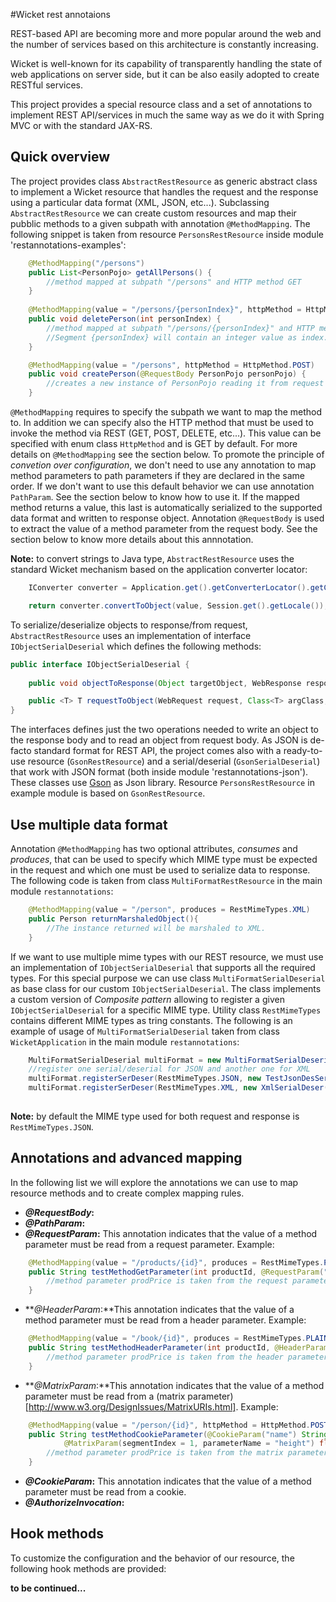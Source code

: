 #Wicket rest annotaions

REST-based API are becoming more and more popular around the web and the number of services based on this architecture is constantly increasing.

Wicket is well-known for its capability of transparently handling the state of web applications on server side, but it can be also easily adopted to create RESTful services.

This project provides a special resource class and a set of annotations to implement REST API/services in much the same way as we do it with Spring MVC or with the standard JAX-RS.

Quick overview
---------

The project provides class `AbstractRestResource` as generic abstract class to implement a Wicket resource that handles the request and the response using a particular data format (XML, JSON, etc...). 
Subclassing `AbstractRestResource` we can create custom resources and map their pubblic methods to a given subpath with annotation `@MethodMapping`. The following snippet is taken from resource `PersonsRestResource` inside module 'restannotations-examples':

````java
	@MethodMapping("/persons")
	public List<PersonPojo> getAllPersons() {
		//method mapped at subpath "/persons" and HTTP method GET
	}
	
	@MethodMapping(value = "/persons/{personIndex}", httpMethod = HttpMethod.DELETE)
	public void deletePerson(int personIndex) {
		//method mapped at subpath "/persons/{personIndex}" and HTTP method DELETE. 
		//Segment {personIndex} will contain an integer value as index.
	}

	@MethodMapping(value = "/persons", httpMethod = HttpMethod.POST)
	public void createPerson(@RequestBody PersonPojo personPojo) {
		//creates a new instance of PersonPojo reading it from request body
	}
````

`@MethodMapping` requires to specify the subpath we want to map the method to. In addition we can specify also the HTTP method that must be used to invoke the method via REST (GET, POST, DELETE, etc...). This value can be specified with enum class `HttpMethod` and is GET by default. For more details on `@MethodMapping` see the section below.
To promote the principle of *convetion over configuration*, we don't need to use any annotation to map method parameters to path parameters if they are declared in the same order. If we don't want to use this default behavior we can use annotation `PathParam`. See the section below to know how to use it. If the mapped method returns a value, this last is automatically serialized to the supported data format and written to response object. 
Annotation `@RequestBody` is used to extract the value of a method parameter from the request body. See the section below to know more details about this annnotation.

**Note:** to convert strings to Java type, `AbstractRestResource` uses the standard Wicket mechanism based on the application converter locator:
````java
	IConverter converter = Application.get().getConverterLocator().getConverter(clazz);

	return converter.convertToObject(value, Session.get().getLocale()); 
````

To serialize/deserialize objects to response/from request, `AbstractRestResource` uses an implementation of interface `IObjectSerialDeserial` which defines the following methods: 

````java
public interface IObjectSerialDeserial {
	
	public void objectToResponse(Object targetObject, WebResponse response, String mimeType) throws Exception;

	public <T> T requestToObject(WebRequest request, Class<T> argClass, String mimeType) throws Exception;
}
````

The interfaces defines just the two operations needed to write an object to the response body and to read an object from request body.
As JSON is de-facto standard format for REST API, the project comes also with a ready-to-use resource (`GsonRestResource`) and a serial/deserial (`GsonSerialDeserial`) that work with JSON format (both inside module 'restannotations-json'). These classes use [Gson](http://code.google.com/p/google-gson/) as Json library. Resource `PersonsRestResource` in example module is based on `GsonRestResource`.

Use multiple data format
---------
Annotation `@MethodMapping` has two optional attributes, _consumes_ and _produces_, that can be used to specify which MIME type must be expected in the request and which one must be used to serialize data to response. The following code is taken from class `MultiFormatRestResource` in the main module `restannotations`:

````java
	@MethodMapping(value = "/person", produces = RestMimeTypes.XML)
	public Person returnMarshaledObject(){
		//The instance returned will be marshaled to XML.
	}
````
If we want to use multiple mime types with our REST resource, we must use an implementation of `IObjectSerialDeserial` that supports all the required types. For this special purpose we can use class `MultiFormatSerialDeserial` as base class for our custom `IObjectSerialDeserial`. The class implements a custom version of _Composite pattern_ allowing to register a given `IObjectSerialDeserial` for a specific MIME type. Utility class `RestMimeTypes` contains different MIME types as tring constants. The following is an example of usage of `MultiFormatSerialDeserial` taken from class `WicketApplication` in the main module `restannotations`:

````java
	MultiFormatSerialDeserial multiFormat = new MultiFormatSerialDeserial();
	//register one serial/deserial for JSON and another one for XML	
	multiFormat.registerSerDeser(RestMimeTypes.JSON, new TestJsonDesSer());
	multiFormat.registerSerDeser(RestMimeTypes.XML, new XmlSerialDeser());
				
````

**Note:** by default the MIME type used for both request and response is `RestMimeTypes.JSON`.

Annotations and advanced mapping
---------
In the following list we will explore the annotations we can use to map resource methods and to create complex mapping rules.

+ **_@RequestBody_:**
+ **_@PathParam_:**
+ **_@RequestParam_:** This annotation indicates that the value of a method parameter must be read from a request parameter. Example:
````java
	@MethodMapping(value = "/products/{id}", produces = RestMimeTypes.PLAIN_TEXT)
	public String testMethodGetParameter(int productId, @RequestParam("price") float prodPrice) {
		//method parameter prodPrice is taken from the request parameter named 'price'
	}
````
+ **_@HeaderParam_:**This annotation indicates that the value of a method parameter must be read from a header parameter. Example:
````java
	@MethodMapping(value = "/book/{id}", produces = RestMimeTypes.PLAIN_TEXT)
	public String testMethodHeaderParameter(int productId, @HeaderParam("price") float prodPrice) {
		//method parameter prodPrice is taken from the header parameter named 'price'
	}
````
+ **_@MatrixParam_:**This annotation indicates that the value of a method parameter must be read from a (matrix parameter)[http://www.w3.org/DesignIssues/MatrixURIs.html]. Example:
````java
	@MethodMapping(value = "/person/{id}", httpMethod = HttpMethod.POST, produces = RestMimeTypes.PLAIN_TEXT)
	public String testMethodCookieParameter(@CookieParam("name") String name, int id,
			@MatrixParam(segmentIndex = 1, parameterName = "height") float height) {
		//method parameter prodPrice is taken from the matrix parameter of the second URL segment and named 'height'
	}
````

+ **_@CookieParam_:** This annotation indicates that the value of a method parameter
  must be read from a cookie.
+ **_@AuthorizeInvocation_:**


Hook methods
---------
To customize the configuration and the behavior of our resource, the following hook methods are provided:

**to be continued...**
